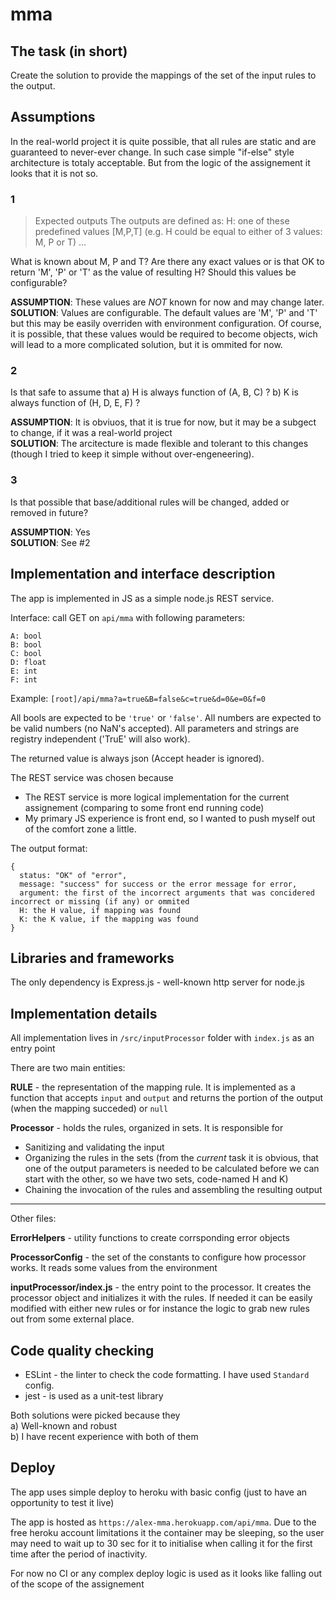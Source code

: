 # mma

## The task (in short)
Create the solution to provide the mappings of the set of the input rules to the output.

## Assumptions

In the real-world project it is quite possible, that all rules are static and are guaranteed to never-ever change. In such case simple "if-else" style architecture is totaly acceptable. But from the logic of the assignement it looks that it is not so.

### 1
> Expected outputs 
> The outputs are defined as: 
> H: one of these predefined values [M,P,T] (e.g. H could be equal to either of 3 values: M, P or T)
> ...

What is known about M, P and T? Are there any exact values or is that OK to return 'M', 'P' or 'T' as the value of resulting H?
Should this values be configurable?

**ASSUMPTION**: These values are _NOT_ known for now and may change later.<br>
**SOLUTION**: Values are configurable. The default values are 'M', 'P' and 'T' but this may be easily overriden with environment configuration. Of course, it is possible, that these values would be required to become objects, wich will lead to a more complicated solution, but it is ommited for now.

### 2
Is that safe to assume that
a) H is always function of (A, B, C) ?
b) K is always function of (H, D, E, F) ?

**ASSUMPTION**: It is obviuos, that it is true for now, but it may be a subgect to change, if it was a real-world project<br>
**SOLUTION**: The arcitecture is made flexible and tolerant to this changes (though I tried to keep it simple without over-engeneering).

### 3
Is that possible that base/additional rules will be changed, added or removed in future?

**ASSUMPTION**: Yes<br>
**SOLUTION**: See #2


## Implementation and interface description
The app is implemented in JS as a simple node.js REST service.

Interface: call GET on `api/mma` with following parameters:
```
A: bool
B: bool
C: bool
D: float
E: int
F: int 
```
Example: `[root]/api/mma?a=true&B=false&c=true&d=0&e=0&f=0`

All bools are expected to be `'true'` or `'false'`.
All numbers are expected to be valid numbers (no NaN's accepted).
All parameters and strings are registry independent ('TruE' will also work).

The returned value is always json (Accept header is ignored).

The REST service was chosen because
 * The REST service is more logical implementation for the current assignement (comparing to some front end running code)
 * My primary JS experience is front end, so I wanted to push myself out of the comfort zone a little.

The output format:
```
{
  status: "OK" of "error",
  message: "success" for success or the error message for error,
  argument: the first of the incorrect arguments that was concidered incorrect or missing (if any) or ommited
  H: the H value, if mapping was found
  K: the K value, if the mapping was found
}
```

## Libraries and frameworks
The only dependency is Express.js - well-known http server for node.js

## Implementation details
All implementation lives in `/src/inputProcessor` folder with `index.js` as an entry point

There are two main entities:

**RULE** - the representation of the mapping rule. It is implemented as a function that accepts `input` and `output` and returns the portion of the output (when the mapping succeded) or `null`

**Processor** - holds the rules, organized in sets. It is responsible for
* Sanitizing and validating the input
* Organizing the rules in the sets (from the _current_ task it is obvious, that one of the output parameters is needed to be calculated before we can start with the other, so we have two sets, code-named H and K)
* Chaining the invocation of the rules and assembling the resulting output
----
Other files:

**ErrorHelpers** - utility functions to create corrsponding error objects

**ProcessorConfig** - the set of the constants to configure how processor works. It reads some values from the environment

**inputProcessor/index.js** - the entry point to the processor. It creates the processor object and initializes it with the rules. If needed it can be easily modified with either new rules or for instance the logic to grab new rules out from some external place.

## Code quality checking
* ESLint - the linter to check the code formatting. I have used `Standard` config.
* jest - is used as a unit-test library

Both solutions were picked because they <br>
a) Well-known and robust<br>
b) I have recent experience with both of them

## Deploy
The app uses simple deploy to heroku with basic config (just to have an opportunity to test it live)

The app is hosted as `https://alex-mma.herokuapp.com/api/mma`. Due to the free heroku account limitations it the container may be sleeping, so the user may need to wait up to 30 sec for it to initialise when calling it for the first time after the period of inactivity.

For now no CI or any complex deploy logic is used as it looks like falling out of the scope of the assignement
